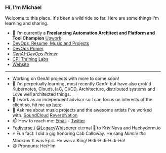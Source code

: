 ### Hi, I'm Michael

Welcome to this place. It's been a wild ride so far. Here are some things I'm learning and sharing.

* 🔭 I’m currently a **Freelancing Automation Architect and Platform and Tool Champion** [Upwork](https://www.upwork.com/freelancers/~01543c426937f19998?mp_source=share) 
* [DevOps, Resume, Music and Projects](https://michaelcolletti.github.io/me)
* [DevOps Primer](https://github.com/cpitraininglabs/DevOps-Primer)
* [*GenAI-DevOps Primer*](https://github.com/cpitraininglabs/GenAI-DevOps-Primer)
* [CPI Training Labs](https://github.com/cpitraininglabs)
* [Website](http://michaelcolletti.com)
<!--
**michaelcolletti/michaelcolletti** is a ✨ _special_ ✨ repository because its `README.md` (this file) appears on your GitHub profile.

Here are some ideas to get you started:
-->
____

-  Working on GenAI projects with more to come soon! 
- 🌱 I’m perpetually learning, most recently GenAI but have also grok'd Kubernetes, Clouds, IaC, CI/CD, Architecture, distributed systems and Love well architected things. 
- 👯 I work as an independent advisor so I can focus on interests of the client so, hit me up [here](mailto:devnullid+servicerequest@gmail.com)
- 💬 Ask me about music projects and the awesome artists I've worked with. [SoundCloud](https://soundcloud.com/michaelcolletti) [ReverbNation](https://www.reverbnation.com/michaelcolletti)
- 📫 How to reach me: [Email](mailto:devnullid+gitmail@gmail.com)  -  [Twitter](https://twitter.com/devnullid) 
- [Fediverse / @LegacyWhisperer](https://hachyderm.io/@LegacyWhisperer) eternal 🙏 to Kris Nova and Hachyderm.io 
- ⚡ Fun fact: I did a gig honoring Cab Calloway. He sang _Minnie the Moocher_ It was Epic. He was a King! Hidi-Hidi-Hidi-Ho! 
- 😄 Pronouns: He/Him


<!--
-->
